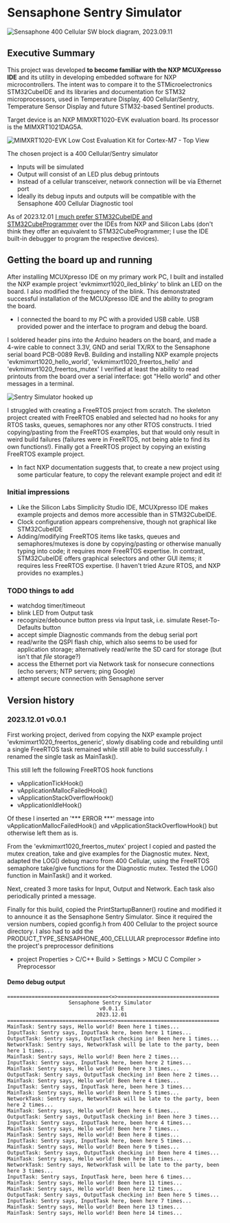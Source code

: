 # Sensaphone Sentry Simulator

<img src="400 Cellular SW block diagram.png" alt="Sensaphone 400 Cellular SW block diagram, 2023.09.11" />

## Executive Summary
This project was developed <b>to become familiar with the NXP MCUXpresso IDE</b> and its utility in developing embedded software for NXP microcontrollers. The intent was to compare it to the STMicroelectronics STM32CubeIDE and its libraries and documentation for STM32 microprocessors, used in Temperature Display, 400 Cellular/Sentry, Temperature Sensor Display and future STM32-based Sentinel products.

Target device is an NXP MIMXRT1020-EVK evaluation board. Its processor is the MIMXRT1021DAG5A.

<img src="i.MX-RT1020-EVK-TOP.png" alt="MIMXRT1020-EVK Low Cost Evaluation Kit for Cortex-M7 - Top View" />

The chosen project is a 400 Cellular/Sentry simulator
- Inputs will be simulated
- Output will consist of an LED plus debug printouts
- Instead of a cellular transceiver, network connection will be via Ethernet port
- Ideally its debug inputs and outputs will be compatible with the Sensaphone 400 Cellular Diagnostic tool

As of 2023.12.01 <u>I much prefer STM32CubeIDE and STM32CubeProgrammer</u> over the IDEs from NXP and Silicon Labs (don't think they offer an equivalent to STM32CubeProgrammer; I use the IDE built-in debugger to program the respective devices).

## Getting the board up and running

After installing MCUXpresso IDE on my primary work PC, I built and installed the NXP example project 'evkmimxrt1020_iled_blinky' to blink an LED on the board. I also modified the frequency of the blink. This demonstrated successful installation of the MCUXpresso IDE and the ability to program the board.
- I connected the board to my PC with a provided USB cable. USB provided power and the interface to program and debug the board.

I soldered header pins into the Arduino headers on the board, and made a 4-wire cable to connect 3.3V, GND and serial TX/RX to the Sensaphone serial board PCB-0089 RevB. Building and installing NXP example projects 'evkmimxrt1020_hello_world', 'evkmimxrt1020_freertos_hello' and 'evkmimxrt1020_freertos_mutex' I verified at least the ability to read printouts from the board over a serial interface: got "Hello world" and other messages in a terminal.

<img src="Sensaphone_Sentry_Simulator_20231201.jpg" alt="Sentry Simulator hooked up" />

I struggled with creating a FreeRTOS project from scratch. The skeleton project created with FreeRTOS enabled and selected had no hooks for any RTOS tasks, queues, semaphores nor any other RTOS constructs. I tried copying/pasting from the FreeRTOS examples, but that would only result in weird build failures (failures were in FreeRTOS, not being able to find its own functions!). Finally got a FreeRTOS project by copying an existing FreeRTOS example project. 
- In fact NXP documentation suggests that, to create a new project using some particular feature, to copy the relevant example project and edit it!

### Initial impressions
- Like the Silicon Labs Simplicity Studio IDE, MCUXpresso IDE makes example projects and demos more accessible than in STM32CubeIDE.
- Clock configuration appears comprehensive, though not graphical like STM32CubeIDE
- Adding/modifying FreeRTOS items like tasks, queues and semaphores/mutexes is done by copying/pasting or otherwise manually typing into code; it requires more FreeRTOS expertise. In contrast, STM32CubeIDE offers graphical selectors and other GUI items; it requires less FreeRTOS expertise. (I haven't tried Azure RTOS, and NXP provides no examples.)

### TODO things to add
- watchdog timer/timeout
- blink LED from Output task
- recognize/debounce button press via Input task, i.e. simulate Reset-To-Defaults button
- accept simple Diagnostic commands from the debug serial port
- read/write the QSPI flash chip, which also seems to be used for application storage; alternatively read/write the SD card for storage (but isn't that <em>file</em> storage?)
- access the Ethernet port via Network task for nonsecure connections (echo servers; NTP servers; ping Google)
- attempt secure connection with Sensaphone server

## Version history
### 2023.12.01 v0.0.1

First working project, derived from copying the NXP example project 'evkmimxrt1020_freertos_generic', slowly disabling code and rebuilding until a single FreeRTOS task remained while still able to build successfully. I renamed the single task as MainTask(). 

This still left the following FreeRTOS hook functions
- vApplicationTickHook()
- vApplicationMallocFailedHook()
- vApplicationStackOverflowHook()
- vApplicationIdleHook()

Of these I inserted an '*** ERROR ***' message into vApplicationMallocFailedHook() and vApplicationStackOverflowHook() but otherwise left them as is.

From the 'evkmimxrt1020_freertos_mutex' project I copied and pasted the mutex creation, take and give examples for the Diagnostic mutex. Next, adapted the LOG() debug macro from 400 Cellular, using the FreeRTOS semaphore take/give functions for the Diagnostic mutex. Tested the LOG() function in MainTask() and it worked.

Next, created 3 more tasks for Input, Output and Network. Each task also periodically printed a message.

Finally for this build, copied the PrintStartupBanner() routine and modified it to announce it as the Sensaphone Sentry Simulator. Since it required the version numbers, copied gconfig.h from 400 Cellular to the project source directory. I also had to add the PRODUCT_TYPE_SENSAPHONE_400_CELLULAR preprocessor #define into the project's preprocessor definitions
- project Properties > C/C++ Build > Settings > MCU C Compiler > Preprocessor

#### Demo debug output
``````
=================================<=>=================================
                    Sensaphone Sentry Simulator
                              v0.0.1.E
                             2023.12.01
=================================<=>=================================
MainTask: Sentry says, Hello world! Been here 1 times...
InputTask: Sentry says, InputTask here, been here 1 times...
OutputTask: Sentry says, OutputTask checking in! Been here 1 times...
NetworkTask: Sentry says, NetworkTask will be late to the party, been here 1 times...
MainTask: Sentry says, Hello world! Been here 2 times...
InputTask: Sentry says, InputTask here, been here 2 times...
MainTask: Sentry says, Hello world! Been here 3 times...
OutputTask: Sentry says, OutputTask checking in! Been here 2 times...
MainTask: Sentry says, Hello world! Been here 4 times...
InputTask: Sentry says, InputTask here, been here 3 times...
MainTask: Sentry says, Hello world! Been here 5 times...
NetworkTask: Sentry says, NetworkTask will be late to the party, been here 2 times...
MainTask: Sentry says, Hello world! Been here 6 times...
OutputTask: Sentry says, OutputTask checking in! Been here 3 times...
InputTask: Sentry says, InputTask here, been here 4 times...
MainTask: Sentry says, Hello world! Been here 7 times...
MainTask: Sentry says, Hello world! Been here 8 times...
InputTask: Sentry says, InputTask here, been here 5 times...
MainTask: Sentry says, Hello world! Been here 9 times...
OutputTask: Sentry says, OutputTask checking in! Been here 4 times...
MainTask: Sentry says, Hello world! Been here 10 times...
NetworkTask: Sentry says, NetworkTask will be late to the party, been here 3 times...
InputTask: Sentry says, InputTask here, been here 6 times...
MainTask: Sentry says, Hello world! Been here 11 times...
MainTask: Sentry says, Hello world! Been here 12 times...
OutputTask: Sentry says, OutputTask checking in! Been here 5 times...
InputTask: Sentry says, InputTask here, been here 7 times...
MainTask: Sentry says, Hello world! Been here 13 times...
MainTask: Sentry says, Hello world! Been here 14 times...
``````


